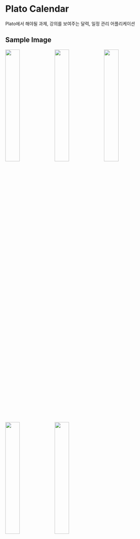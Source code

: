 # Plato Calendar

Plato에서 해야될 과제, 강의를 보여주는 달력, 일정 관리 어플리케이션

## Sample Image

<img src = "https://user-images.githubusercontent.com/38664481/111038396-f8795380-846b-11eb-9a8c-f039041698f3.png" width="30%"> <img src = "https://user-images.githubusercontent.com/38664481/111038445-55750980-846c-11eb-90c5-68b4e30e3055.png" width="30%">
<img src = "https://user-images.githubusercontent.com/38664481/111038454-66257f80-846c-11eb-9150-cf5fa1fea38d.png" width="30%">
<img src = "https://user-images.githubusercontent.com/38664481/111038459-6aea3380-846c-11eb-8b4d-e673ad586c4c.png" width="30%">
<img src = "https://user-images.githubusercontent.com/38664481/111038461-6cb3f700-846c-11eb-9b9c-a37bb0175b5e.png" width="30%">
